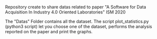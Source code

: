 Repository create to share datas related to paper "A Software for Data Acquisition In Industry 4.0 Oriented Laboratories" ISM 2020 

The "Datas" Folder contains all the dataset. 
The script plot_statistics.py (python3 script) let you choose one of the dataset, performs the analysis reported on the paper and print the graphs. 

